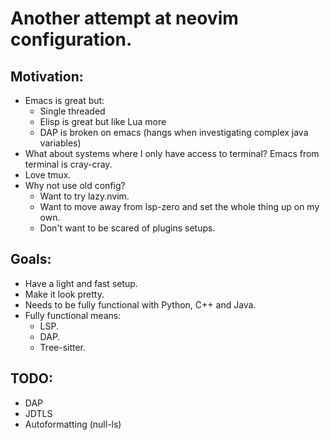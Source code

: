 # Another attempt at neovim configuration.

## Motivation:

- Emacs is great but:
	- Single threaded
	- Elisp is great but like Lua more
	- DAP is broken on emacs (hangs when investigating complex java variables)
- What about systems where I only have access to terminal? Emacs from terminal is cray-cray.
- Love tmux.
- Why not use old config?
	- Want to try lazy.nvim.
	- Want to move away from lsp-zero and set the whole thing up on my own.
	- Don't want to be scared of plugins setups.

## Goals:

- Have a light and fast setup.
- Make it look pretty.
- Needs to be fully functional with Python, C++ and Java.
- Fully functional means:
	- LSP.
	- DAP.
	- Tree-sitter.

## TODO:

- DAP
- JDTLS
- Autoformatting (null-ls)

